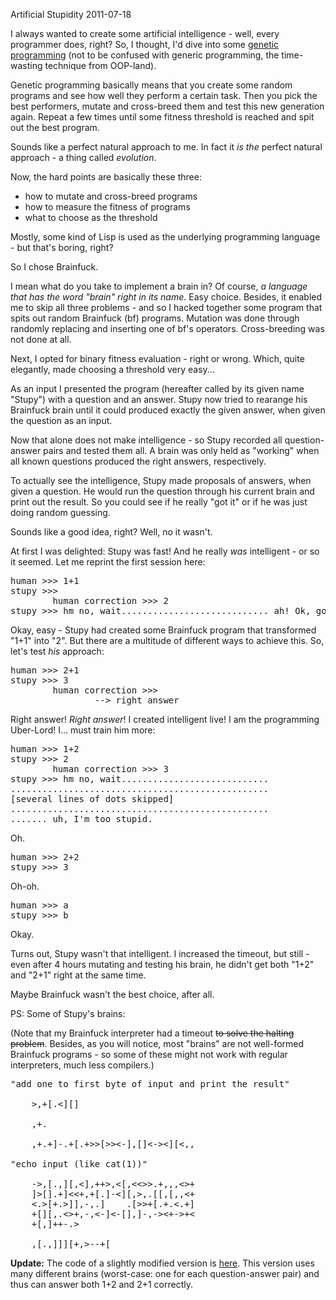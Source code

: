 Artificial Stupidity
2011-07-18

I always wanted to create some artificial intelligence - well, every programmer does, right? So, I thought, I'd dive into some <a href="http://en.wikipedia.org/wiki/Genetic_programming">genetic programming</a> (not to be confused with generic programming, the time-wasting technique from OOP-land).

Genetic programming basically means that you create some random programs and see how well they perform a certain task. Then you pick the best performers, mutate and cross-breed them and test this new generation again. Repeat a few times until some fitness threshold is reached and spit out the best program.

Sounds like a perfect natural approach to me. In fact it *is* *the* perfect natural approach - a thing called *evolution*.

Now, the hard points are basically these three:
<ul>
	<li>how to mutate and cross-breed programs</li>
	<li>how to measure the fitness of programs</li>
	<li>what to choose as the threshold</li>
</ul>
Mostly, some kind of Lisp is used as the underlying programming language - but that's boring, right?

So I chose Brainfuck.

I mean what do you take to implement a brain in? Of course, *a language that has the word "brain" right in its name*. Easy choice. Besides, it enabled me to skip all three problems - and so I hacked together some program that spits out random Brainfuck (bf) programs. Mutation was done through randomly replacing and inserting one of bf's operators. Cross-breeding was not done at all.

Next, I opted for binary fitness evaluation - right or wrong. Which, quite elegantly, made choosing a threshold very easy...

As an input I presented the program (hereafter called by its given name "Stupy") with a question and an answer. Stupy now tried to rearange his Brainfuck brain until it could produced exactly the given answer, when given the question as an input.

Now that alone does not make intelligence - so Stupy recorded all question-answer pairs and tested them all. A brain was only held as "working" when all known questions produced the right answers, respectively.

To actually see the intelligence, Stupy made proposals of answers, when given a question. He would run the question through his current brain and print out the result. So you could see if he really "got it" or if he was just doing random guessing.

Sounds like a good idea, right? Well, no it wasn't.

At first I was delighted: Stupy was fast! And he really *was* intelligent - or so it seemed. Let me reprint the first session here:
<pre>human >>> 1+1
stupy >>>
        human correction >>> 2
stupy >>> hm no, wait............................ ah! Ok, got it!</pre>
Okay, easy - Stupy had created some Brainfuck program that transformed "1+1" into "2". But there are a multitude of different ways to achieve this. So, let's test *his* approach:
<pre>human >>> 2+1
stupy >>> 3
        human correction >>>
                --> right answer</pre>
Right answer! *Right answer*! I created intelligent live! I am the programming Uber-Lord! I... must train him more:
<pre>human >>> 1+2
stupy >>> 2
        human correction >>> 3
stupy >>> hm no, wait............................
.................................................
[several lines of dots skipped]
.................................................
....... uh, I'm too stupid.
</pre>

Oh.

<pre>
human >>> 2+2
stupy >>> 3</pre>

Oh-oh.

<pre>
human >>> a
stupy >>> b</pre>

Okay.

Turns out, Stupy wasn't that intelligent. I increased the timeout, but still - even after 4 hours mutating and testing his brain, he didn't get both "1+2" and "2+1" right at the same time.

Maybe Brainfuck wasn't the best choice, after all.

PS: Some of Stupy's brains:

(Note that my Brainfuck interpreter had a timeout <del datetime="2011-07-18T18:52:20+00:00">to solve the halting problem</del>. Besides, as you will notice, most "brains" are not well-formed Brainfuck programs - so some of these might not work with regular interpreters, much
less compilers.)

<pre>
"add one to first byte of input and print the result"

    >,+[.<][]

    ,+.

    ,+.+]-.+[.+>>[>><-],[]<-><][<,,

"echo input (like cat(1))"

    ->,[.,][,<],++>,<[,<<>>.+,,,<>+
    ]>[].+]<<+,+[.]-<][,>,.[[,[,,<+
    <.>[+.>]],-,.]    .[>>+[.+.<.+]
    +[][,.<>+,-,<-]<-[],]-,-><+->+<
    +[,]++-.>

    ,[.,]]][+,>--+[
</pre>

**Update:** The code of a slightly modified version is <a href="https://github.com/rwos/scrapyard/tree/master/artificial-stupidity">here</a>. This version uses many different brains (worst-case: one for each question-answer pair) and thus can answer both 1+2 and 2+1 correctly.